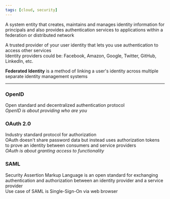 ```yaml
---
tags: [cloud, security]
---
```


A system entity that creates, maintains and manages identity information for principals and also provides authentication services to applications within a federation or distributed network

A trusted provider of your user identity that lets you use authentication to access other services  
Identity providers could be: Facebook, Amazon, Google, Twitter, GitHub, LinkedIn, etc.

**Federated Identity** is a method of linking a user's identity across multiple separate identity management systems

---

### OpenID

Open standard and decentralized authentication protocol  
*OpenID is about providing who are you*

### OAuth 2.0

Industry standard protocol for authorization  
OAuth doesn't share password data but instead uses authorization tokens to prove an identity between consumers and service providers  
*OAuth is about granting access to functionality*

### SAML

Security Assertion Markup Language is an open standard for exchanging authentication and authorization between an identity provider and a service provider  
Use case of SAML is Single-Sign-On via web browser
